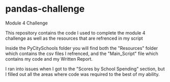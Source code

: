 # pandas-challenge
Module 4 Challenge

This repository contains the code I used to complete the module 4 challenge as well as the resources that are refrenced in my script 

Inside the PyCitySchools folder you will find both the "Resources" folder which contains the csv files I refrenced, and the "Main_Script" file which contains my code and my Written Report. 

I ran into issues when I got to the "Scores by School Spending" section, but I filled out all the areas where code was required to the best of my ability. 

